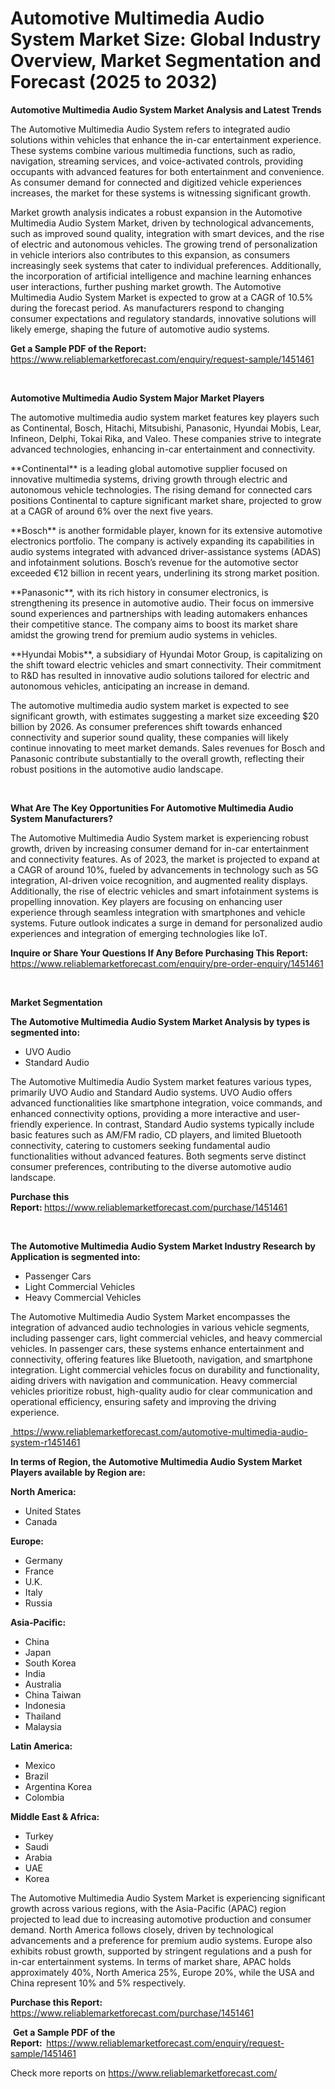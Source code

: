 <p><h1>Automotive Multimedia Audio System Market Size: Global Industry Overview, Market Segmentation and Forecast (2025 to 2032)</h1></p><p><strong>Automotive Multimedia Audio System Market Analysis and Latest Trends</strong></p>
<p><p>The Automotive Multimedia Audio System refers to integrated audio solutions within vehicles that enhance the in-car entertainment experience. These systems combine various multimedia functions, such as radio, navigation, streaming services, and voice-activated controls, providing occupants with advanced features for both entertainment and convenience. As consumer demand for connected and digitized vehicle experiences increases, the market for these systems is witnessing significant growth.</p><p>Market growth analysis indicates a robust expansion in the Automotive Multimedia Audio System Market, driven by technological advancements, such as improved sound quality, integration with smart devices, and the rise of electric and autonomous vehicles. The growing trend of personalization in vehicle interiors also contributes to this expansion, as consumers increasingly seek systems that cater to individual preferences. Additionally, the incorporation of artificial intelligence and machine learning enhances user interactions, further pushing market growth. The Automotive Multimedia Audio System Market is expected to grow at a CAGR of 10.5% during the forecast period. As manufacturers respond to changing consumer expectations and regulatory standards, innovative solutions will likely emerge, shaping the future of automotive audio systems.</p></p>
<p><strong>Get a Sample PDF of the Report:&nbsp;</strong> <a href="https://www.reliablemarketforecast.com/enquiry/request-sample/1451461?utm_campaign=3458&utm_medium=2&utm_source=Github&utm_content=ia&utm_term=30032025&utm_id=automotive-multimedia-audio-system">https://www.reliablemarketforecast.com/enquiry/request-sample/1451461</a></p>
<p>&nbsp;</p>
<p><strong>Automotive Multimedia Audio System Major Market Players</strong></p>
<p><p>The automotive multimedia audio system market features key players such as Continental, Bosch, Hitachi, Mitsubishi, Panasonic, Hyundai Mobis, Lear, Infineon, Delphi, Tokai Rika, and Valeo. These companies strive to integrate advanced technologies, enhancing in-car entertainment and connectivity.</p><p>**Continental** is a leading global automotive supplier focused on innovative multimedia systems, driving growth through electric and autonomous vehicle technologies. The rising demand for connected cars positions Continental to capture significant market share, projected to grow at a CAGR of around 6% over the next five years.</p><p>**Bosch** is another formidable player, known for its extensive automotive electronics portfolio. The company is actively expanding its capabilities in audio systems integrated with advanced driver-assistance systems (ADAS) and infotainment solutions. Bosch’s revenue for the automotive sector exceeded €12 billion in recent years, underlining its strong market position.</p><p>**Panasonic**, with its rich history in consumer electronics, is strengthening its presence in automotive audio. Their focus on immersive sound experiences and partnerships with leading automakers enhances their competitive stance. The company aims to boost its market share amidst the growing trend for premium audio systems in vehicles.</p><p>**Hyundai Mobis**, a subsidiary of Hyundai Motor Group, is capitalizing on the shift toward electric vehicles and smart connectivity. Their commitment to R&D has resulted in innovative audio solutions tailored for electric and autonomous vehicles, anticipating an increase in demand. </p><p>The automotive multimedia audio system market is expected to see significant growth, with estimates suggesting a market size exceeding $20 billion by 2026. As consumer preferences shift towards enhanced connectivity and superior sound quality, these companies will likely continue innovating to meet market demands. Sales revenues for Bosch and Panasonic contribute substantially to the overall growth, reflecting their robust positions in the automotive audio landscape.</p></p>
<p>&nbsp;</p>
<p><strong>What Are The Key Opportunities For Automotive Multimedia Audio System Manufacturers?</strong></p>
<p><p>The Automotive Multimedia Audio System market is experiencing robust growth, driven by increasing consumer demand for in-car entertainment and connectivity features. As of 2023, the market is projected to expand at a CAGR of around 10%, fueled by advancements in technology such as 5G integration, AI-driven voice recognition, and augmented reality displays. Additionally, the rise of electric vehicles and smart infotainment systems is propelling innovation. Key players are focusing on enhancing user experience through seamless integration with smartphones and vehicle systems. Future outlook indicates a surge in demand for personalized audio experiences and integration of emerging technologies like IoT.</p></p>
<p><strong>Inquire or Share Your Questions If Any Before Purchasing This Report:</strong> <a href="https://www.reliablemarketforecast.com/enquiry/pre-order-enquiry/1451461?utm_campaign=3458&utm_medium=2&utm_source=Github&utm_content=ia&utm_term=30032025&utm_id=automotive-multimedia-audio-system">https://www.reliablemarketforecast.com/enquiry/pre-order-enquiry/1451461</a></p>
<p>&nbsp;</p>
<p><strong>Market Segmentation</strong></p>
<p><strong>The Automotive Multimedia Audio System Market Analysis by types is segmented into:</strong></p>
<p><ul><li>UVO Audio</li><li>Standard Audio</li></ul></p>
<p><p>The Automotive Multimedia Audio System market features various types, primarily UVO Audio and Standard Audio systems. UVO Audio offers advanced functionalities like smartphone integration, voice commands, and enhanced connectivity options, providing a more interactive and user-friendly experience. In contrast, Standard Audio systems typically include basic features such as AM/FM radio, CD players, and limited Bluetooth connectivity, catering to customers seeking fundamental audio functionalities without advanced features. Both segments serve distinct consumer preferences, contributing to the diverse automotive audio landscape.</p></p>
<p><strong>Purchase this Report:&nbsp;</strong><a href="https://www.reliablemarketforecast.com/purchase/1451461?utm_campaign=3458&utm_medium=2&utm_source=Github&utm_content=ia&utm_term=30032025&utm_id=automotive-multimedia-audio-system">https://www.reliablemarketforecast.com/purchase/1451461</a></p>
<p>&nbsp;</p>
<p><strong>The Automotive Multimedia Audio System Market Industry Research by Application is segmented into:</strong></p>
<p><ul><li>Passenger Cars</li><li>Light Commercial Vehicles</li><li>Heavy Commercial Vehicles</li></ul></p>
<p><p>The Automotive Multimedia Audio System Market encompasses the integration of advanced audio technologies in various vehicle segments, including passenger cars, light commercial vehicles, and heavy commercial vehicles. In passenger cars, these systems enhance entertainment and connectivity, offering features like Bluetooth, navigation, and smartphone integration. Light commercial vehicles focus on durability and functionality, aiding drivers with navigation and communication. Heavy commercial vehicles prioritize robust, high-quality audio for clear communication and operational efficiency, ensuring safety and improving the driving experience.</p></p>
<p><a href="https://www.reliablemarketforecast.com/automotive-multimedia-audio-system-r1451461?utm_campaign=3458&utm_medium=2&utm_source=Github&utm_content=ia&utm_term=30032025&utm_id=automotive-multimedia-audio-system">&nbsp;https://www.reliablemarketforecast.com/automotive-multimedia-audio-system-r1451461</a></p>
<p><strong>In terms of Region, the Automotive Multimedia Audio System Market Players available by Region are:</strong></p>
<p>
    <p> <strong> North America: </strong>
        <ul>
            <li>United States</li>
            <li>Canada</li>
        </ul>
        </p> 
    <p> <strong> Europe: </strong>
        <ul>
            <li>Germany</li>
            <li>France</li>
            <li>U.K.</li>
            <li>Italy</li>
            <li>Russia</li>
        </ul>
        </p> 
    <p> <strong> Asia-Pacific: </strong>
        <ul>
            <li>China</li>
            <li>Japan</li>
            <li>South Korea</li>
            <li>India</li>
            <li>Australia</li>
            <li>China Taiwan</li>
            <li>Indonesia</li>
            <li>Thailand</li>
            <li>Malaysia</li>
        </ul>
        </p> 
    <p> <strong> Latin America: </strong>
        <ul>
            <li>Mexico</li>
            <li>Brazil</li>
            <li>Argentina Korea</li>
            <li>Colombia</li>
        </ul>
        </p> 
    <p> <strong> Middle East & Africa: </strong>
        <ul>
            <li>Turkey</li>
            <li>Saudi</li>
            <li>Arabia</li>
            <li>UAE</li>
            <li>Korea</li>
        </ul>
    </p>
    </p>
<p><p>The Automotive Multimedia Audio System Market is experiencing significant growth across various regions, with the Asia-Pacific (APAC) region projected to lead due to increasing automotive production and consumer demand. North America follows closely, driven by technological advancements and a preference for premium audio systems. Europe also exhibits robust growth, supported by stringent regulations and a push for in-car entertainment systems. In terms of market share, APAC holds approximately 40%, North America 25%, Europe 20%, while the USA and China represent 10% and 5% respectively.</p></p>
<p><strong>Purchase this Report: </strong><a href="https://www.reliablemarketforecast.com/purchase/1451461?utm_campaign=3458&utm_medium=2&utm_source=Github&utm_content=ia&utm_term=30032025&utm_id=automotive-multimedia-audio-system">https://www.reliablemarketforecast.com/purchase/1451461</a></p>
<p>&nbsp;<strong>Get a Sample PDF of the Report:&nbsp;&nbsp;</strong><a href="https://www.reliablemarketforecast.com/enquiry/request-sample/1451461?utm_campaign=3458&utm_medium=2&utm_source=Github&utm_content=ia&utm_term=30032025&utm_id=automotive-multimedia-audio-system">https://www.reliablemarketforecast.com/enquiry/request-sample/1451461</a></p>
<p><strong></strong></p>
<p>Check more reports on <a href="https://www.reliablemarketforecast.com/?utm_campaign=3458&utm_medium=2&utm_source=Github&utm_content=ia&utm_term=30032025&utm_id=automotive-multimedia-audio-system">https://www.reliablemarketforecast.com/</a></p>